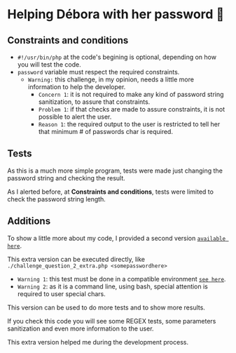 # Helping Débora with her password 	:slightly_smiling_face:
## Constraints and conditions
- `#!/usr/bin/php` at the code's begining is optional, depending on how you will test the code.
- `password` variable must respect the required constraints.
  - `Warning:` this challenge, in my opinion, needs a little more information to help the developer.
     - `Concern 1`: it is not required to make any kind of password string sanitization, to assure that constraints.
     - `Problem 1`: if that checks are made to assure constraints, it is not possible to alert the user.
     - `Reason 1`: the required output to the user is restricted to tell her that minimum # of passwords char is required.

## Tests

As this is a much more simple program, tests were made just changing the password string and checking the result.

As I alerted before, at **Constraints and conditions**, tests were limited to check the password string length.

## Additions

To show a little more about my code, I provided a second version [`available here`](challenge_question_2_extra.php).

This extra version can be executed directly, like `./challenge_question_2_extra.php <somepasswordhere>`
- `Warning 1`: this test must be done in a compatible environment [`see here`](/README.md).
- `Warning 2`: as it is a command line, using bash, special attention is required to user special chars.

This version can be used to do more tests and to show more results.

If you check this code you will see some REGEX tests, some parameters sanitization and even more information to the user.

This extra version helped me during the development process.

